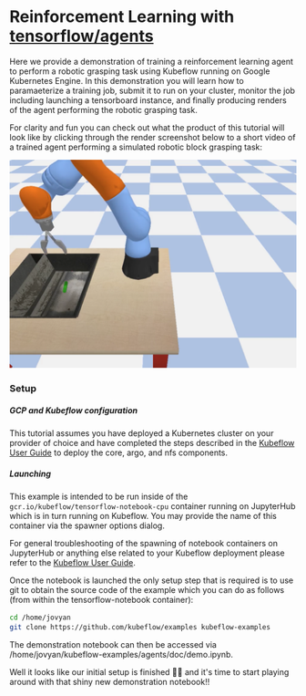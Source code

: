 # Reinforcement Learning with [tensorflow/agents](https://github.com/tensorflow/agents)

Here we provide a demonstration of training a reinforcement learning agent to perform a robotic grasping task using Kubeflow running on Google Kubernetes Engine. In this demonstration you will learn how to paramaeterize a training job, submit it to run on your cluster, monitor the job including launching a tensorboard instance, and finally producing renders of the agent performing the robotic grasping task.

For clarity and fun you can check out what the product of this tutorial will look like by clicking through the render screenshot below to a short video of a trained agent performing a simulated robotic block grasping task:

[![](doc/render_preview.png)](https://youtu.be/0X0w5XOtcHw)

### Setup

##### GCP and Kubeflow configuration

This tutorial assumes you have deployed a Kubernetes cluster on your provider of choice and have completed the steps described in the [Kubeflow User Guide](https://github.com/kubeflow/kubeflow/blob/master/user_guide.md) to deploy the core, argo, and nfs components.

##### Launching

This example is intended to be run inside of the `gcr.io/kubeflow/tensorflow-notebook-cpu` container running on JupyterHub which is in turn running on Kubeflow. You may provide the name of this container via the spawner options dialog.

For general troubleshooting of the spawning of notebook containers on JupyterHub or anything else related to your Kubeflow deployment please refer to the [Kubeflow User Guide](https://github.com/kubeflow/kubeflow/blob/master/user_guide.md).

Once the notebook is launched the only setup step that is required is to use git to obtain the source code of the example which you can do as follows (from within the tensorflow-notebook container):

```bash
cd /home/jovyan
git clone https://github.com/kubeflow/examples kubeflow-examples
```

The demonstration notebook can then be accessed via /home/jovyan/kubeflow-examples/agents/doc/demo.ipynb.

Well it looks like our initial setup is finished 🎉🎉 and it's time to start playing around with that shiny new demonstration notebook!!

